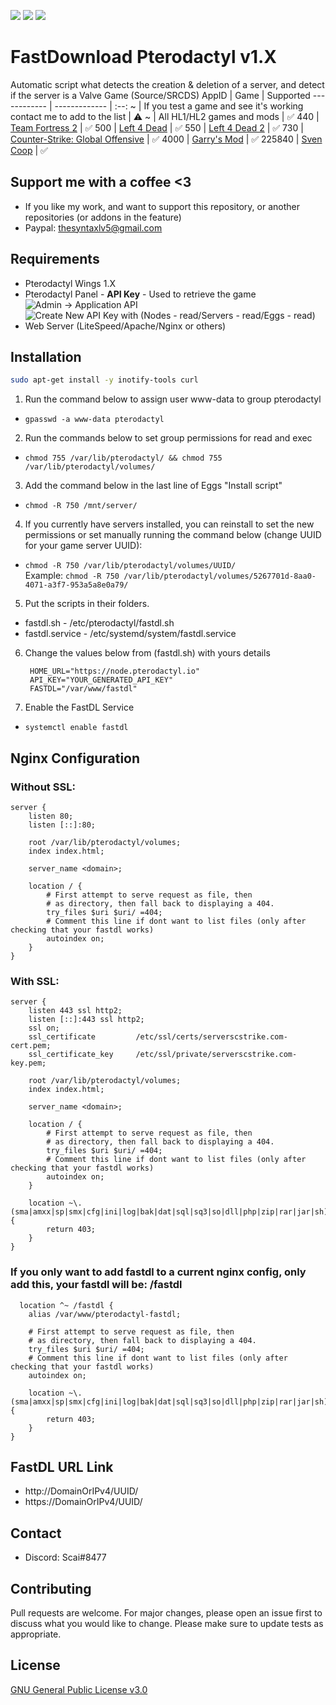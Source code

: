 ![](https://img.shields.io/github/languages/top/alexevladgabriel/fastdl-pterodactyl?label=Shell&style=flat-square)
![](https://img.shields.io/github/license/alexevladgabriel/fastdl-pterodactyl?color=F56E41&label=License&style=flat-square)
![](https://img.shields.io/badge/Discord-Scai%238477-0E47B3?style=flat-square)
# FastDownload Pterodactyl v1.X
Automatic script what detects the creation & deletion of a server, and detect if the server is a Valve Game (Source/SRCDS)
AppID | Game | Supported
------------ | ------------- | :--:
~ | If you test a game and see it's working contact me to add to the list | ⚠️
~ | All HL1/HL2 games and mods | ✅ 
440 | [Team Fortress 2](http://store.steampowered.com/app/440/) | ✅ 
500 | [Left 4 Dead](http://store.steampowered.com/app/500/) | ✅ 
550 | [Left 4 Dead 2](http://store.steampowered.com/app/550/) | ✅ 
730 | [Counter-Strike: Global Offensive](http://store.steampowered.com/app/730/) | ✅ 
4000 | [Garry's Mod](http://store.steampowered.com/app/4000/) | ✅ 
225840 | [Sven Coop](http://store.steampowered.com/app/225840/) | ✅

## Support me with a coffee <3
* If you like my work, and want to support this repository, or another repositories (or addons in the feature)
* Paypal: thesyntaxlv5@gmail.com

## Requirements
* Pterodactyl Wings 1.X
* Pterodactyl Panel - __API Key__ - Used to retrieve the game
![Admin -> Application API](https://media.discordapp.net/attachments/771623753536110602/781149554044960768/unknown.png?width=1442&height=456)
![Create New API Key with (Nodes - read/Servers - read/Eggs - read)](https://media.discordapp.net/attachments/771623753536110602/781150522576994304/unknown.png?width=1442&height=456)
* Web Server (LiteSpeed/Apache/Nginx or others)

## Installation

```bash
sudo apt-get install -y inotify-tools curl
```

1. Run the command below to assign user www-data to group pterodactyl
  * ``` gpasswd -a www-data pterodactyl ```
2. Run the commands below to set group permissions for read and exec
  * ``` chmod 755 /var/lib/pterodactyl/ && chmod 755 /var/lib/pterodactyl/volumes/ ```
3. Add the command below in the last line of Eggs "Install script"
  * ``` chmod -R 750 /mnt/server/ ```
4. If you currently have servers installed, you can reinstall to set the new permissions or set manually running the command below (change UUID for your game server UUID):
  * ``` chmod -R 750 /var/lib/pterodactyl/volumes/UUID/ ```
   <br>Example: ``` chmod -R 750 /var/lib/pterodactyl/volumes/5267701d-8aa0-4071-a3f7-953a5a8e0a79/ ```
5. Put the scripts in their folders.
  * fastdl.sh - /etc/pterodactyl/fastdl.sh
  * fastdl.service - /etc/systemd/system/fastdl.service
6. Change the values below from (fastdl.sh) with yours details
   ```#!/bin/bash
    HOME_URL="https://node.pterodactyl.io" 
    API_KEY="YOUR_GENERATED_API_KEY"
    FASTDL="/var/www/fastdl" 
7. Enable the FastDL Service
  * ```systemctl enable fastdl```

## Nginx Configuration

### Without SSL:
```
server {
    listen 80;
    listen [::]:80;

	root /var/lib/pterodactyl/volumes;
	index index.html;

	server_name <domain>;

	location / {
		# First attempt to serve request as file, then
		# as directory, then fall back to displaying a 404.
		try_files $uri $uri/ =404;
		# Comment this line if dont want to list files (only after checking that your fastdl works)
		autoindex on;
	}
}
```
### With SSL:
```
server {
    listen 443 ssl http2;
    listen [::]:443 ssl http2;
    ssl on;
    ssl_certificate         /etc/ssl/certs/serverscstrike.com-cert.pem;
    ssl_certificate_key     /etc/ssl/private/serverscstrike.com-key.pem;

	root /var/lib/pterodactyl/volumes;
	index index.html;

	server_name <domain>;

	location / {
		# First attempt to serve request as file, then
		# as directory, then fall back to displaying a 404.
		try_files $uri $uri/ =404;
		# Comment this line if dont want to list files (only after checking that your fastdl works)
		autoindex on;
	}

	location ~\.(sma|amxx|sp|smx|cfg|ini|log|bak|dat|sql|sq3|so|dll|php|zip|rar|jar|sh)$ {
		return 403;
	}
}
```
### If you only want to add fastdl to a current nginx config, only add this, your fastdl will be: <domain>/fastdl 
```
  location ^~ /fastdl {
	alias /var/www/pterodactyl-fastdl;

	# First attempt to serve request as file, then
	# as directory, then fall back to displaying a 404.
	try_files $uri $uri/ =404;
	# Comment this line if dont want to list files (only after checking that your fastdl works)
	autoindex on;

	location ~\.(sma|amxx|sp|smx|cfg|ini|log|bak|dat|sql|sq3|so|dll|php|zip|rar|jar|sh)$ {
		return 403;
	}
}
```
## FastDL URL Link
* http://DomainOrIPv4/UUID/
* https://DomainOrIPv4/UUID/

## Contact
* Discord: Scai#8477

## Contributing
Pull requests are welcome. For major changes, please open an issue first to discuss what you would like to change.
Please make sure to update tests as appropriate.

## License
[GNU General Public License v3.0](https://choosealicense.com/licenses/gpl-3.0/)
